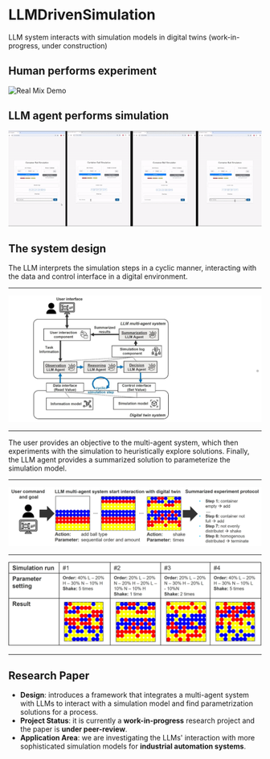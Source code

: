 # LLMDrivenSimulation
LLM system interacts with simulation models in digital twins
(work-in-progress, under construction)

## Human performs experiment
![Real Mix Demo](demos/mix_real.gif)

## LLM agent performs simulation
![Simulation Mix Demo](demos/mix_simulation.gif)

## The system design
The LLM interprets the simulation steps in a cyclic manner, interacting with the data and control interface in a digital environment.

---
![system_design_1](demos/system_design_1.jpg)

---
The user provides an objective to the multi-agent system, which then experiments with the simulation to heuristically explore solutions. Finally, the LLM agent provides a summarized solution to parameterize the simulation model.

---
![system_design_2](demos/system_design_2.jpg)

---
![system_design_3](demos/system_design_3.jpg)

---
## Research Paper 
- **Design**: introduces a framework that integrates a multi-agent system with LLMs to interact with a simulation model and find parametrization solutions for a process.
- **Project Status**: it is currently a **work-in-progress** research project and the paper is **under peer-review**.
- **Application Area**: we are investigating the LLMs' interaction with more sophisticated simulation models for **industrial automation systems**.
